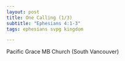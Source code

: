 ```yaml
---
layout: post
title: One Calling (1/3)
subtitle: "Ephesians 4:1-3"
tags: ephesians svpg kingdom

---
```

Pacific Grace MB Church (South Vancouver)
